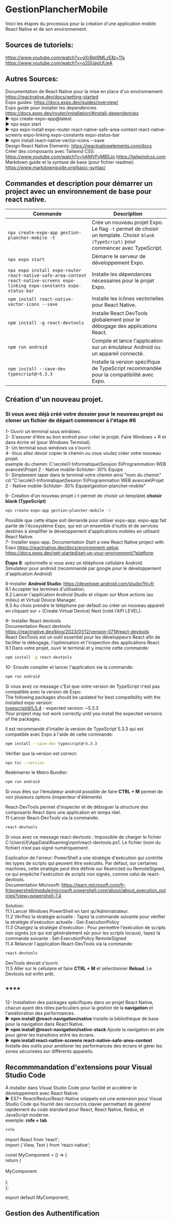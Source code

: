 # GestionPlancherMobile
Voici les étapes du processus pour la création d'une application mobile React Native et de son environnement.

## **Sources de tutoriels:**
https://www.youtube.com/watch?v=gXrBpt9MLzE&t=11s  
https://www.youtube.com/watch?v=o2GUagUfJeA

## **Autres Sources:**  
Documentation de React Native pour la mise en place d'un environnement: https://reactnative.dev/docs/getting-started  
Expo guides: https://docs.expo.dev/guides/overview/   
Expo guide pour installer les dependencies  https://docs.expo.dev/router/installation/#install-dependencies  
► npx create-expo-app@latest  
► npx expo start  
► npx expo install expo-router react-native-safe-area-context react-native-screens expo-linking expo-constants expo-status-bar  
► npm install react-native-vector-icons --save         
Design React Native Elements: https://reactnativeelements.com/docs  
Créer des composants avec Tailwind CSS: https://www.youtube.com/watch?v=hAMVFvMB5Jo  https://tailwindcss.com  
Markdown guide et la syntaxe de base (pour fichier readme): https://www.markdownguide.org/basic-syntax/


## **Commandes et description pour démarrer un project avec un environnement de base pour react native.**  

| Commande | Description |
|----------|-------------|
| `npx create-expo-app gestion-plancher-mobile -t` | Crée un nouveau projet Expo. Le flag `-t` permet de choisir un template. Choisir `blank (TypeScript)` pour commencer avec TypeScript. |
| `npx expo start` | Démarre le serveur de développement Expo. |
| `npx expo install expo-router react-native-safe-area-context react-native-screens expo-linking expo-constants expo-status-bar` | Installe les dépendances nécessaires pour le projet Expo. |
| `npm install react-native-vector-icons --save` | Installe les icônes vectorielles pour React Native. |
| `npm install -g react-devtools` | Installe React DevTools globalement pour le débogage des applications React. |
| `npm run android` | Compile et lance l'application sur un émulateur Android ou un appareil connecté. |
| `npm install --save-dev typescript@~5.3.3` | Installe la version spécifique de TypeScript recommandée pour la compatibilité avec Expo. |   
   


## **Création d'un nouveau projet.**  
### Si vous avez déjà créé votre dossier pour le nouveau projet ou cloner un fichier de départ commencer à l'étape #6
1- Ouvrir un terminal sous windows.  
2- S'assurer d'être au bon endroit pour créer le projet.  Faire Windows + R et dans écrire wl (pour Windows Terminal).  
3- Un terminal sous windows va s'ouvrir.  
4- Vous allez devoir copier le chemin ou vous voulez créer votre nouveau projet.  
    exemple du chemin: C:\ecole\1-Informatique\Session 5\Programmation WEB avancée\Projet 2 - Native mobile-Schluter- 30% Équipe  
5- Simplement taper dans le terminal votre chemin ainsi "nom du chemin"  
    cd "C:\ecole\1-Informatique\Session 5\Programmation WEB avancée\Projet 2 - Native mobile-Schluter- 30% Équipe\gestion-plancher-mobile"  

6- Création d'un nouveau projet    (-t permet de choisir un template)  **choisir blank (TypeScript)**      
```bash
npx create-expo-app gestion-plancher-mobile -t
```  
  
Possible que cette étape soit demandé pour utiliser expo-app. 
expo-app fait partie de l'écosystème Expo, qui est un ensemble d'outils et de services destinés à simplifier le développement d'applications mobiles en utilisant React Native.  
7- Installer expo-app. 
Documentation Start a new React Native project with Expo https://reactnative.dev/docs/environment-setup  
https://docs.expo.dev/get-started/set-up-your-environment/?platform 

**Étape 8**: optionnelle si vous avez un téléphone cellulaire Android.  
Simulateur pour android (recommandé par google pour le développement d'application Android)  

8-Installer **Android Studio**: https://developer.android.com/studio?hl=fr  
8.1 Accepter les termines d'utilisation.  
8.2 Lancer l'application Android Studio et cliquer sur More actions (au milieu) et Virtual Device Manager.  
8.3 Au choix prendre le téléphone par default ou créer un nouveau appareil en cliquant sur + (Create Virtual Device) Next (noté l'API LEVEL).  

9- Installer React devtools  
Documentation React devtools: https://reactnative.dev/blog/2023/01/12/version-071#react-devtools  
React DevTools est un outil essentiel pour les développeurs React afin de faciliter le débogage, l'optimisation et l'inspection des applications React. 
9.1 Dans votre projet, ouvir le terminal et y inscrire cette commande:  
```bash
npm install -g react-devtools
```

10- Ensuite compiler et lancer l'application via la commande:
```bash
npm run android  
```   

Si vous avez ce message c'Est que votre version de TypeScript n'est pas compatible avec la version de Expo:  
The following packages should be updated for best compatibility with the installed expo version:  
  typescript@5.5.4 - expected version: ~5.3.3  
Your project may not work correctly until you install the expected versions of the packages.  

Il est recommandé d'intaller la version de TypeScript 5.3.3 qui est compatible avec Expo à l'aide de cette commande:
```bash
npm install --save-dev typescript@~5.3.3   
```  
    
Vérifier que la version est correct: 
```bash
npx tsc --version   
```
     
Redémarrer le Metro Bundler:
```bash
npm run android
```

Si vous êtes sur l'émulateur android possible de faire **CTRL + M** permet de voir plusieurs options (inspecteur d'éléments)  

React-DevTools permet d'inspecter et de déboguer la structure des composants React dans une application en temps réel.  
11-Lancer React-DevTools via la commande:
```bash
react-devtools
```

Si vous avez ce message react-devtools : Impossible de charger le fichier C:\Users\X\AppData\Roaming\npm\react-devtools.ps1. Le fichier (nom du fichier) n’est pas signé numériquement.  

Explication de l'erreur: PowerShell a une stratégie d'exécution qui contrôle les types de scripts qui peuvent être exécutés. Par défaut, sur certaines machines, cette stratégie peut être définie sur Restricted ou RemoteSigned, ce qui empêche l'exécution de scripts non signés, comme celui de react-devtools.  
Documentation Microsoft: https://learn.microsoft.com/fr-fr/powershell/module/microsoft.powershell.core/about/about_execution_policies?view=powershell-7.4   

Solution:  
11.1 Lancer Windows PowerShell en tant qu'Administrateur.  
11.2 Vérifiez la stratégie actuelle : Tapez la commande suivante pour vérifier la stratégie d'exécution actuelle : Get-ExecutionPolicy  
11.3 Changez la stratégie d'exécution : Pour permettre l'exécution de scripts non signés (ce qui est généralement sûr pour les scripts locaux), tapez la commande suivante : Set-ExecutionPolicy RemoteSigned  
11.4 Relancer l'application React-DevTools via la commande:
```bash
react-devtools
```   

DevTools devrait s'ouvrir.  
11.5 Aller sur le cellulaire et faire **CTRL + M** et sélectionner **Reload**. Le Devtools est enfin prêt.  
   
##  ****
12- Installation des packages spécifiques dans un projet React Native, chacun ayant des rôles particuliers pour la gestion de la **navigation** et l'amélioration des performances.  
► **npm install @react-navigation/native**  Installe la bibliothèque de base pour la navigation dans React Native.  
► **npm install @react-navigation/native-stack**  Ajoute la navigation en pile pour gérer les transitions entre les écrans.  
► **npm install react-native-screens react-native-safe-area-context**  Installe des outils pour améliorer les performances des écrans et gérer les zones sécurisées sur différents appareils.  


## **Recommmandation d'extensions pour Visual Studio Code**  
À installer dans Visual Studio Code pour facilité et accélérer le développement avec React Native:    
► ES7+ React/Redux/React-Native snippets est une extension pour Visual Studio Code qui fournit des raccourcis clavier permettant de générer rapidement du code standard pour React, React Native, Redux, et JavaScript moderne.  
exemple: **rnfe + tab**  
```bash
rnfe
```   

import React from 'react';  
import { View, Text } from 'react-native';  
  
const MyComponent = () => {  
  return (  
    <View>  
      <Text>MyComponent</Text>  
    </View>  
  );  
};  

export default MyComponent;  

## Gestion des Authentification  

